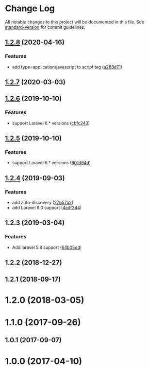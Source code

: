 # Change Log

All notable changes to this project will be documented in this file. See [standard-version](https://github.com/conventional-changelog/standard-version) for commit guidelines.

<a name="1.2.8"></a>
## [1.2.8](https://github.com/tequilarapido/javascript-blade/compare/v1.2.7...v1.2.8) (2020-04-16)


### Features

* add type=application/javascript to script tag ([a288d71](https://github.com/tequilarapido/javascript-blade/commit/a288d71))



<a name="1.2.7"></a>
## [1.2.7](https://github.com/tequilarapido/javascript-blade/compare/v1.2.6...v1.2.7) (2020-03-03)



<a name="1.2.6"></a>
## [1.2.6](https://github.com/tequilarapido/javascript-blade/compare/v1.2.5...v1.2.6) (2019-10-10)


### Features

* support Laravel 6.* versions ([cbfc243](https://github.com/tequilarapido/javascript-blade/commit/cbfc243))



<a name="1.2.5"></a>
## [1.2.5](https://github.com/tequilarapido/javascript-blade/compare/v1.2.4...v1.2.5) (2019-10-10)


### Features

* support Laravel 6.* versions ([901d94d](https://github.com/tequilarapido/javascript-blade/commit/901d94d))



<a name="1.2.4"></a>
## [1.2.4](https://github.com/tequilarapido/javascript-blade/compare/v1.2.3...v1.2.4) (2019-09-03)


### Features

* add auto-discovery ([27b5752](https://github.com/tequilarapido/javascript-blade/commit/27b5752))
* add Laravel 6.0 support ([4adf344](https://github.com/tequilarapido/javascript-blade/commit/4adf344))



<a name="1.2.3"></a>
## 1.2.3 (2019-03-04)


### Features

* Add laravel 5.8 support ([64b05dd](https://github.com/tequilarapido/javascript-blade/commit/64b05dd))



<a name="1.2.2"></a>
## 1.2.2 (2018-12-27)



<a name="1.2.1"></a>
## 1.2.1 (2018-09-17)



<a name="1.2.0"></a>
# 1.2.0 (2018-03-05)



<a name="1.1.0"></a>
# 1.1.0 (2017-09-26)



<a name="1.0.1"></a>
## 1.0.1 (2017-09-07)



<a name="1.0.0"></a>
# 1.0.0 (2017-04-10)
